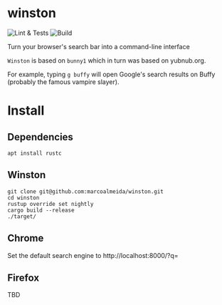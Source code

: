 # winston
![Lint & Tests](https://github.com/marcoalmeida/winston/actions/workflows/pull_request.yml/badge.svg)
![Build](https://github.com/marcoalmeida/winston/actions/workflows/push.yml/badge.svg)

Turn your browser's search bar into a command-line interface

`Winston` is based on `bunny1` which in turn was based on yubnub.org.

For example, typing `g buffy` will open Google's search results on
Buffy (probably the famous vampire slayer).


# Install

## Dependencies
```
apt install rustc
```

## Winston
```
git clone git@github.com:marcoalmeida/winston.git
cd winston
rustup override set nightly
cargo build --release
./target/
```

## Chrome
Set the default search engine to http://localhost:8000/?q=

## Firefox
TBD
